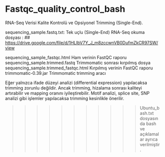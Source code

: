 # Fastqc_quality_control_bash
RNA-Seq Verisi Kalite Kontrolü ve Opsiyonel Trimming (Single-End). 


sequencing_sample.fastq.txt: Tek uçlu (Single-End) RNA-Seq okuma dosyası :   ## https://drive.google.com/file/d/1HLIbV7Y_J_m8zccwnVB0DufmZkCR97SW/view

sequencing_sample_fastqc.html	Ham verinin FastQC raporu
sequencing_sample.trimmed.fastq	Trimmomatic sonrası kırpılmış dosya
sequencing_sample.trimmed_fastqc.html	Kırpılmış verinin FastQC raporu
trimmomatic-0.39.jar	Trimmomatic trimming aracı

Eğer yalnızca ifade düzeyi analizi (differential expression) yapılacaksa trimming zorunlu değildir. Ancak trimming, hizalama sonrası kaliteyi artırabilir ve mapping oranını iyileştirebilir.
Motif analizi, splice site, SNP analizi gibi işlemler yapılacaksa trimming kesinlikle önerilir.

>>>>>>>>>>>Ubuntu_bash.txt dosyasında bash ve açıklamalar ayrıca verilmiştir.


